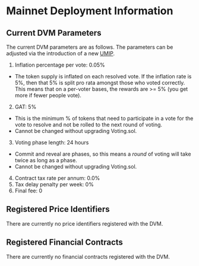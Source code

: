 # Mainnet Deployment Information

## Current DVM Parameters

The current DVM parameters are as follows. The parameters can be adjusted via the introduction of a new [UMIP](../oracle/governance/UMIPs.md).

1. Inflation percentage per vote: 0.05%

- The token supply is inflated on each resolved vote. If the inflation rate is 5%, then that 5% is split pro rata amongst those who voted correctly. This means that on a per-voter bases, the rewards are >= 5% (you get more if fewer people vote).

2. GAT: 5%

- This is the minimum % of tokens that need to participate in a vote for the vote to resolve and not be rolled to the next round of voting.
- Cannot be changed without upgrading Voting.sol.

3. Voting phase length: 24 hours

- Commit and reveal are phases, so this means a _round_ of voting will take twice as long as a phase.
- Cannot be changed without upgrading Voting.sol.

4. Contract tax rate per annum: 0.0%
5. Tax delay penalty per week: 0%
6. Final fee: 0

## Registered Price Identifiers

There are currently no price identifiers registered with the DVM.

## Registered Financial Contracts

There are currently no financial contracts registered with the DVM.
